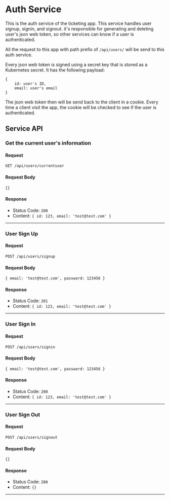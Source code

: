 # Auth Service
This is the auth service of the ticketing app. This service handles user signup, signin, and signout. it's responsible for generating and deleting user's json web token, so other services can know if a user is authenticated.

All the request to this app with path prefix of `/api/users/` will be send to this auth service.

Every json web token is signed using a secret key that is stored as a Kubernetes secret. It has the following payload:

```
{
    id: user's ID,
    email: user's email
}
```

The json web token then will be send back to the client in a cookie. Every time a client visit the app, the cookie will be checked to see if the user is authenticated.

## Service API
### Get the current user's information
#### Request
`GET /api/users/currentuser`
#### Request Body
`{}`
#### Response
- Status Code: `200`
- Content: `{ id: 123, email: 'test@test.com' }`
---
### User Sign Up
#### Request
`POST /api/users/signup`
#### Request Body
`{ email: 'test@test.com', password: 123456 }`
#### Response
- Status Code: `201`
- Content: `{ id: 123, email: 'test@test.com' }`
---
### User Sign In
#### Request
`POST /api/users/signin`
#### Request Body
`{ email: 'test@test.com', password: 123456 }`
#### Response
- Status Code: `200`
- Content: `{ id: 123, email: 'test@test.com' }`
---
### User Sign Out
#### Request
`POST /api/users/signout`
#### Request Body
`{}`
#### Response
- Status Code: `200`
- Content: `{}`
---